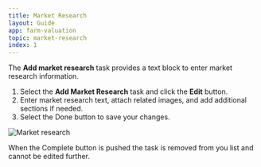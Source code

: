 ```yaml
---
title: Market Research
layout: Guide
app: farm-valuation
topic: market-research
index: 1
---
```


The **Add market research** task provides a text block to enter market research information.

1. Select the **Add Market Research** task and click the **Edit** button.
2. Enter market research text, attach related images, and add additional sections if needed.
3. Select the Done button to save your changes.

![Market research](/images/guides/farm-valuation/ENT_market_research.png)

When the Complete button is pushed the task is removed from you list and cannot be edited further.
